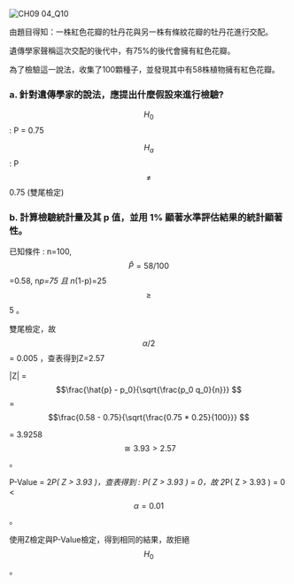 

![CH09 04_Q10](https://github.com/user-attachments/assets/b576e7ac-b88d-452b-8251-288351c5fcf1)

由題目得知：一株紅色花瓣的牡丹花與另一株有條紋花瓣的牡丹花進行交配。  

遺傳學家聲稱這次交配的後代中，有75%的後代會擁有紅色花瓣。  

為了檢驗這一說法，收集了100顆種子，並發現其中有58株植物擁有紅色花瓣。  

### a. 針對遺傳學家的說法，應提出什麼假設來進行檢驗?

$$H_0$$ : P = 0.75

$$H_a$$ : P $$\ne $$ 0.75 (雙尾檢定)

### b. 計算檢驗統計量及其 p 值，並用 1% 顯著水準評估結果的統計顯著性。  

已知條件 : n=100, $$\hat{P} =58/100 $$=0.58, n*p=75 且 n*(1-p)=25 $$\ge $$ 5 。  

雙尾檢定，故 $$\alpha/2 $$ = 0.005 ，查表得到Z=2.57 

|Z| = $$\frac{\hat{p} - p_0}{\sqrt{\frac{p_0 q_0}{n}}} $$ = $$\frac{0.58 - 0.75}{\sqrt{\frac{0.75 * 0.25}{100}}} $$ 

= 3.9258 $$\cong 3.93 > 2.57 $$。     

P-Value = 2*P( Z > 3.93 )，查表得到 : P( Z > 3.93 ) = 0，故 2*P( Z > 3.93 ) = 0 < $$\alpha =0.01 $$。

使用Z檢定與P-Value檢定，得到相同的結果，故拒絕 $$H_{0} $$ 。   

